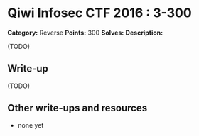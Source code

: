 # Qiwi Infosec CTF 2016 : 3-300

**Category:** Reverse
**Points:** 300
**Solves:**
**Description:**

(TODO)

## Write-up

(TODO)

## Other write-ups and resources

* none yet
